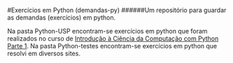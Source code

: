 #Exercícios em Python (demandas-py)
######Um repositório para guardar as demandas (exercícios) em python.

Na pasta Python-USP encontram-se exercícios em python que foram realizados no curso de [Introdução à Ciência da Computação com Python Parte 1](https://www.coursera.org/learn/ciencia-computacao-python-conceitos).
Na pasta Python-testes encontram-se exercícios em python que resolvi em diversos sites.
